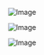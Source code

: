 ![Image](https://github.com/user-attachments/assets/e8fafb0c-86b3-4494-b539-03a984b584fa)

![Image](https://github.com/user-attachments/assets/eca4ac7b-a882-49e2-903d-dc84257fdc83)

![Image](https://github.com/user-attachments/assets/73eeb266-42c0-42b2-b201-a079fb820dac)
